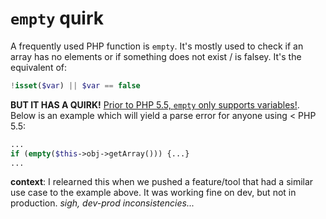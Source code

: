 # `empty` quirk

A frequently used PHP function is `empty`. It's mostly used to check if an array has no elements or if something does not exist / is falsey. It's the equivalent of:
```php
!isset($var) || $var == false
```

**BUT IT HAS A QUIRK!** [Prior to PHP 5.5, `empty` only supports variables!](https://www.percona.com/blog/2008/06/23/neat-tricks-for-the-mysql-command-line-pager/). Below is an example which will yield a parse error for anyone using < PHP 5.5: 
```php
...
if (empty($this->obj->getArray())) {...}
...
```

**context**: I relearned this when we pushed a feature/tool that had a similar use case to the example above. It was working fine on dev, but not in production. _sigh, dev-prod inconsistencies..._

